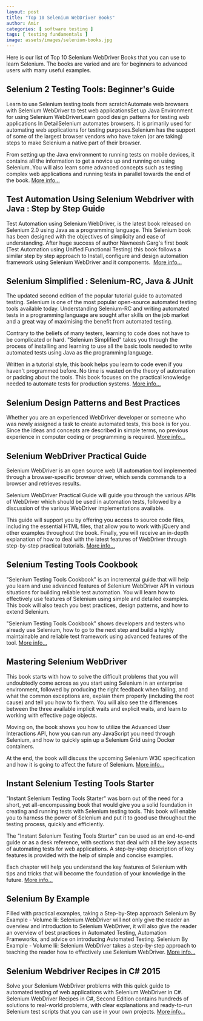 ```yaml
---
layout: post
title: "Top 10 Selenium WebDriver Books"
author: Amir
categories: [ software testing ]
tags: [ testing fundamentals ]
image: assets/images/selenium-books.jpg
---
```


Here is our list of Top 10 Selenium WebDriver Books that you can use to learn Selenium. The books are varied and are for beginners to advanced users with many useful examples.

## Selenium 2 Testing Tools: Beginner's Guide

Learn to use Selenium testing tools from scratchAutomate web browsers with Selenium WebDriver to test web applicationsSet up Java Environment for using Selenium WebDriverLearn good design patterns for testing web applications In DetailSelenium automates browsers. It is primarily used for automating web applications for testing purposes.Selenium has the support of some of the largest browser vendors who have taken (or are taking) steps to make Selenium a native part of their browser.

From setting up the Java environment to running tests on mobile devices, it contains all the information to get a novice up and running on using Selenium..You will also learn some advanced concepts such as testing complex web applications and running tests in parallel towards the end of the book. [More info...](https://www.google.co.uk/shopping/product/8012839904682024362)

## Test Automation Using Selenium Webdriver with Java : Step by Step Guide

Test Automation using Selenium WebDriver, is the latest book released on Selenium 2.0 using Java as a programming language. This Selenium book has been designed with the objectives of simplicity and ease of understanding. After huge success of author Navneesh Garg's first book (Test Automation using Unified Functional Testing) this book follows a similar step by step approach to Install, configure and design automation framework using Selenium WebDriver and it components.  [More info...](http://www.amazon.co.uk/Test-Automation-using-Selenium-WebDriver/dp/0992293510/ref=pd_sim_sbs_14_2)

## Selenium Simplified : Selenium-RC, Java & JUnit

The updated second edition of the popular tutorial guide to automated testing. Selenium is one of the most popular open-source automated testing tools available today. Understanding Selenium-RC and writing automated tests in a programming language are sought after skills on the job market and a great way of maximising the benefit from automated testing.

Contrary to the beliefs of many testers, learning to code does not have to be complicated or hard. "Selenium Simplified" takes you through the process of installing and learning to use all the basic tools needed to write automated tests using Java as the programming language.

Written in a tutorial style, this book helps you learn to code even if you haven't programmed before. No time is wasted on the theory of automation or padding about the tools. This book focuses on the practical knowledge needed to automate tests for production systems. [More info...](http://www.bookdepository.com/book/9780956733238)

## Selenium Design Patterns and Best Practices

Whether you are an experienced WebDriver developer or someone who was newly assigned a task to create automated tests, this book is for you. Since the ideas and concepts are described in simple terms, no previous experience in computer coding or programming is required. [More info...](http://www.bookdepository.com/book/9781783982707)

## Selenium WebDriver Practical Guide

Selenium WebDriver is an open source web UI automation tool implemented through a browser-specific browser driver, which sends commands to a browser and retrieves results.

Selenium WebDriver Practical Guide will guide you through the various APIs of WebDriver which should be used in automation tests, followed by a discussion of the various WebDriver implementations available.

This guide will support you by offering you access to source code files, including the essential HTML files, that allow you to work with jQuery and other examples throughout the book. Finally, you will receive an in-depth explanation of how to deal with the latest features of WebDriver through step-by-step practical tutorials. [More info...](http://www.amazon.co.uk/Selenium-WebDriver-Practical-Guide-Avasarala/dp/1782168850/)

## Selenium Testing Tools Cookbook

"Selenium Testing Tools Cookbook" is an incremental guide that will help you learn and use advanced features of Selenium WebDriver API in various situations for building reliable test automation. You will learn how to effectively use features of Selenium using simple and detailed examples. This book will also teach you best practices, design patterns, and how to extend Selenium.

"Selenium Testing Tools Cookbook" shows developers and testers who already use Selenium, how to go to the next step and build a highly maintainable and reliable test framework using advanced features of the tool. [More info...](http://www.amazon.co.uk/Selenium-Testing-Cookbook-Unmesh-Gundecha/dp/1849515743/ref=pd_sim_sbs_14_3)

## Mastering Selenium WebDriver

This book starts with how to solve the difficult problems that you will undoubtedly come across as you start using Selenium in an enterprise environment, followed by producing the right feedback when failing, and what the common exceptions are, explain them properly (including the root cause) and tell you how to fix them. You will also see the differences between the three available implicit waits and explicit waits, and learn to working with effective page objects.

Moving on, the book shows you how to utilize the Advanced User Interactions API, how you can run any JavaScript you need through Selenium, and how to quickly spin up a Selenium Grid using Docker containers.

At the end, the book will discuss the upcoming Selenium W3C specification and how it is going to affect the future of Selenium. [More info...](http://www.amazon.co.uk/Mastering-Selenium-WebDriver-Mark-Collin/dp/1784394351/ref=pd_sim_sbs_14_6)

## Instant Selenium Testing Tools Starter

"Instant Selenium Testing Tools Starter" was born out of the need for a short, yet all-encompassing book that would give you a solid foundation in creating and running tests with Selenium testing tools. This book will enable you to harness the power of Selenium and put it to good use throughout the testing process, quickly and efficiently.

The "Instant Selenium Testing Tools Starter" can be used as an end-to-end guide or as a desk reference, with sections that deal with all the key aspects of automating tests for web applications. A step-by-step description of key features is provided with the help of simple and concise examples.

Each chapter will help you understand the key features of Selenium with tips and tricks that will become the foundation of your knowledge in the future. [More info...](http://www.amazon.co.uk/Instant-Selenium-Testing-Tools-Starter/dp/1782165142/ref=pd_sim_sbs_14_10)

## Selenium By Example

Filled with practical examples, taking a Step-by-Step approach Selenium By Example - Volume Iii: Selenium WebDriver will not only give the reader an overview and introduction to Selenium WebDriver, it will also give the reader an overview of best practices in Automated Testing, Automation Frameworks, and advice on introducing Automated Testing. Selenium By Example - Volume Iii: Selenium WebDriver takes a step-by-step approach to teaching the reader how to effectively use Selenium WebDriver. [More info...](http://www.amazon.co.uk/Selenium-Example-Iii-WebDriver/dp/1326027824/ref=sr_1_23)

## Selenium Webdriver Recipes in C# 2015

Solve your Selenium WebDriver problems with this quick guide to automated testing of web applications with Selenium WebDriver in C#. Selenium WebDriver Recipes in C#, Second Edition contains hundreds of solutions to real-world problems, with clear explanations and ready-to-run Selenium test scripts that you can use in your own projects. [More info...](http://www.bookdepository.com/book/9781484217412)